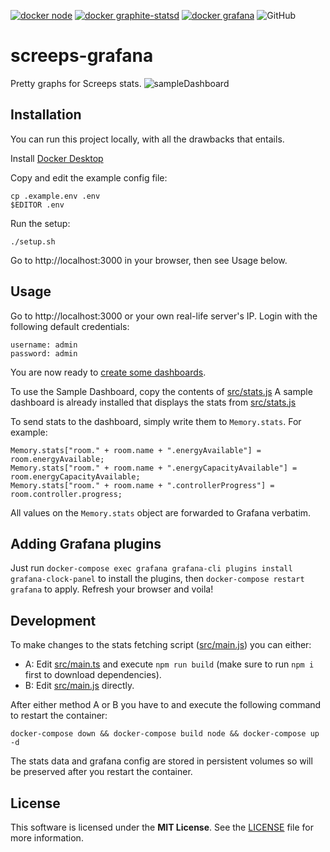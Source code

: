 [![docker node](https://img.shields.io/docker/v/_/node/latest?label=docker%20node)](https://hub.docker.com/_/node)
[![docker graphite-statsd](https://img.shields.io/docker/v/graphiteapp/graphite-statsd/latest?label=docker%20graphite-statsd)](https://hub.docker.com/r/graphiteapp/graphite-statsd)
[![docker grafana](https://img.shields.io/docker/v/grafana/grafana/latest?label=docker%20grafana)](https://hub.docker.com/r/grafana/grafana)
![GitHub](https://img.shields.io/github/license/barthogenes/screeps-grafana)

# screeps-grafana

Pretty graphs for Screeps stats. 
![sampleDashboard](sampleDashboard.png)

## Installation
You can run this project locally, with all the drawbacks that entails.

Install [Docker Desktop](https://docs.docker.com/desktop/#download-and-install)

Copy and edit the example config file:

```
cp .example.env .env
$EDITOR .env
```

Run the setup:

```
./setup.sh
```

Go to http://localhost:3000 in your browser, then see Usage below.

## Usage

Go to http://localhost:3000 or your own real-life server's IP. Login with the following default credentials:

```
username: admin
password: admin
```
You are now ready to [create some dashboards](https://www.youtube.com/watch?v=OUvJamHeMpw).

To use the Sample Dashboard, copy the contents of [src/stats.js](src/stats.js)
A sample dashboard is already installed that displays the stats from [src/stats.js](src/stats.js)


To send stats to the dashboard, simply write them to `Memory.stats`. For example:

```
Memory.stats["room." + room.name + ".energyAvailable"] = room.energyAvailable;
Memory.stats["room." + room.name + ".energyCapacityAvailable"] = room.energyCapacityAvailable;
Memory.stats["room." + room.name + ".controllerProgress"] = room.controller.progress;
```
All values on the `Memory.stats` object are forwarded to Grafana verbatim.

## Adding Grafana plugins
Just run 
`docker-compose exec grafana grafana-cli plugins install grafana-clock-panel`
to install the plugins, then 
`docker-compose restart grafana`
to apply. Refresh your browser and voila!

## Development
To make changes to the stats fetching script ([src/main.js](src/main.js)) you can either:

- A: Edit [src/main.ts](src/main.ts) and execute `npm run build` (make sure to run `npm i` first to download dependencies).
- B: Edit [src/main.js](src/main.js) directly.

After either method A or B you have to and execute the following command to restart the container:
```
docker-compose down && docker-compose build node && docker-compose up -d
```
The stats data and grafana config are stored in persistent volumes so will be preserved after you restart the container.

## License

This software is licensed under the **MIT License**. See the [LICENSE](LICENSE) file for more information.
